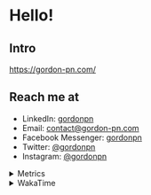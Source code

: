 # Hello!

## Intro

<https://gordon-pn.com/>

## Reach me at

- LinkedIn: [gordonpn](https://www.linkedin.com/in/gordonpn/)
- Email: [contact@gordon-pn.com](mailto:contact@gordon-pn.com)
- Facebook Messenger: [gordonpn](https://www.messenger.com/t/Gordonpn)
- Twitter: [@gordonpn](https://twitter.com/Gordonpn)
- Instagram: [@gordonpn](https://www.instagram.com/gordonpn/)

<details>
  <summary>Metrics</summary>

  <img align="center" src="https://github.com/gordonpn/gordonpn/blob/master/github-metrics.svg" alt="GitHub Metrics">

</details>

<details>
  <summary>WakaTime</summary>

  <!--START_SECTION:waka-->
📊 **This Week I Spent My Time On** 

```text
💬 Programming Languages: 
Other                    16 hrs 57 mins      ███████████████████████░░   91.12 % 
TypeScript               1 hr 28 mins        ██░░░░░░░░░░░░░░░░░░░░░░░   07.91 % 
Org                      3 mins              ░░░░░░░░░░░░░░░░░░░░░░░░░   00.28 % 
JSON                     2 mins              ░░░░░░░░░░░░░░░░░░░░░░░░░   00.24 % 
Markdown                 1 min               ░░░░░░░░░░░░░░░░░░░░░░░░░   00.18 % 

🔥 Editors: 
Chrome                   8 hrs 27 mins       ███████████░░░░░░░░░░░░░░   45.39 % 
Firefox                  2 hrs 44 mins       ████░░░░░░░░░░░░░░░░░░░░░   14.68 % 
Messages                 1 hr 59 mins        ███░░░░░░░░░░░░░░░░░░░░░░   10.70 % 
Slack                    1 hr 52 mins        ███░░░░░░░░░░░░░░░░░░░░░░   10.06 % 
IntelliJ IDEA            1 hr 33 mins        ██░░░░░░░░░░░░░░░░░░░░░░░   08.37 % 
```


 Last Updated on 09/08/2025 10:26:32 UTC
<!--END_SECTION:waka-->
</details>
